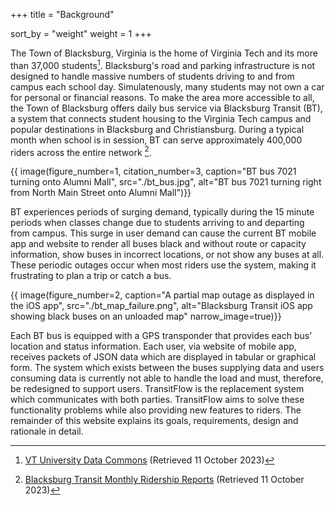 +++
title = "Background"

sort_by = "weight"
weight = 1
+++

The Town of Blacksburg, Virginia is the home of Virginia Tech and its more than 37,000 students[^1]. Blacksburg's road and parking infrastructure is not designed to handle massive numbers of students driving to and from campus each school day. Simulatenously, many students may not own a car for personal or financial reasons. To make the area more accessible to all, the Town of Blacksburg offers daily bus service via Blacksburg Transit (BT), a system that connects student housing to the Virginia Tech campus and popular destinations in Blacksburg and Christiansburg. During a typical month when school is in session, BT can serve approximately 400,000 riders across the entire network [^2].

{{ image(figure_number=1, 
citation_number=3, 
caption="BT bus 7021 turning onto Alumni Mall", 
src="./bt_bus.jpg", 
alt="BT bus 7021 turning right from North Main Street onto Alumni Mall")}}

BT experiences periods of surging demand, typically during the 15 minute periods when classes change due to students arriving to and departing from campus. This surge in user demand can cause the current BT mobile app and website to render all buses black and without route or capacity information, show buses in incorrect locations, or not show any buses at all. These periodic outages occur when most riders use the system, making it frustrating to plan a trip or catch a bus. 

{{ image(figure_number=2,
caption="A partial map outage as displayed in the iOS app", 
src="./bt_map_failure.png", 
alt="Blacksburg Transit iOS app showing black buses on an unloaded map"
narrow_image=true)}}

Each BT bus is equipped with a GPS transponder that provides each bus' location and status information. Each user, via website of mobile app, receives packets of JSON data which are displayed in tabular or graphical form. The system which exists between the buses supplying data and users consuming data is currently not able to handle the load and must, therefore, be redesigned to support users. TransitFlow is the replacement system which communicates with both parties. TransitFlow aims to solve these functionality problems while also providing new features to riders. The remainder of this website explains its goals, requirements, design and rationale in detail.

[^1]: [VT University Data Commons](https://udc.vt.edu/irdata/data/students/enrollment/index) (Retrieved 11 October 2023)

[^2]: [Blacksburg Transit Monthly Ridership Reports](https://ridebt.org/images/reports/FY23_Reports/Monthly_Report_October_2022.pdf) (Retrieved 11 October 2023)

[^3]: [Virginia Department of Rail and Public Transportation](https://drpt.virginia.gov/wp-content/uploads/2023/05/Blacksburg-Transit-1024x683.jpg) (Retrieved 11 October 2023)